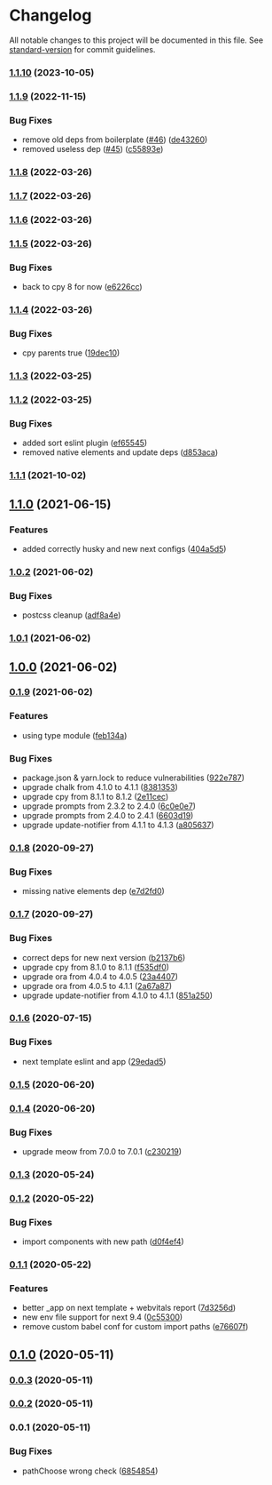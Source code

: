 # Changelog

All notable changes to this project will be documented in this file. See [standard-version](https://github.com/conventional-changelog/standard-version) for commit guidelines.

### [1.1.10](https://github.com/LasaleFamine/create-app/compare/v1.1.9...v1.1.10) (2023-10-05)

### [1.1.9](https://github.com/LasaleFamine/create-app/compare/v1.1.8...v1.1.9) (2022-11-15)


### Bug Fixes

* remove old deps from boilerplate ([#46](https://github.com/LasaleFamine/create-app/issues/46)) ([de43260](https://github.com/LasaleFamine/create-app/commit/de43260b44ee3c68cff1fc93e489099d1c9bf94a))
* removed useless dep ([#45](https://github.com/LasaleFamine/create-app/issues/45)) ([c55893e](https://github.com/LasaleFamine/create-app/commit/c55893eb70bdee319e4f120a94b488fb799fe4de))

### [1.1.8](https://github.com/LasaleFamine/create-app/compare/v1.1.7...v1.1.8) (2022-03-26)

### [1.1.7](https://github.com/LasaleFamine/create-app/compare/v1.1.6...v1.1.7) (2022-03-26)

### [1.1.6](https://github.com/LasaleFamine/create-app/compare/v1.1.5...v1.1.6) (2022-03-26)

### [1.1.5](https://github.com/LasaleFamine/create-app/compare/v1.1.4...v1.1.5) (2022-03-26)


### Bug Fixes

* back to cpy 8 for now ([e6226cc](https://github.com/LasaleFamine/create-app/commit/e6226cc3c2dfd2b0e70686343f6b97a3a8404ee5))

### [1.1.4](https://github.com/LasaleFamine/create-app/compare/v1.1.3...v1.1.4) (2022-03-26)


### Bug Fixes

* cpy parents true ([19dec10](https://github.com/LasaleFamine/create-app/commit/19dec105ab04f2b2710ee7df6d6f443694304851))

### [1.1.3](https://github.com/LasaleFamine/create-app/compare/v1.1.2...v1.1.3) (2022-03-25)

### [1.1.2](https://github.com/LasaleFamine/create-app/compare/v1.1.1...v1.1.2) (2022-03-25)


### Bug Fixes

* added sort eslint plugin ([ef65545](https://github.com/LasaleFamine/create-app/commit/ef65545880877474dac77a4fe2dc646e0134f889))
* removed native elements and update deps ([d853aca](https://github.com/LasaleFamine/create-app/commit/d853aca30ae2627429be2126e0e83857ef53e97c))

### [1.1.1](https://github.com/LasaleFamine/create-app/compare/v1.1.0...v1.1.1) (2021-10-02)

## [1.1.0](https://github.com/LasaleFamine/create-app/compare/v1.0.2...v1.1.0) (2021-06-15)


### Features

* added correctly husky and new next configs ([404a5d5](https://github.com/LasaleFamine/create-app/commit/404a5d5bdd648d10073da19852d9c59cb92f0685))

### [1.0.2](https://github.com/LasaleFamine/create-app/compare/v1.0.1...v1.0.2) (2021-06-02)


### Bug Fixes

* postcss cleanup ([adf8a4e](https://github.com/LasaleFamine/create-app/commit/adf8a4eba42dfcfcbc381e9d010c8c3eba1191a7))

### [1.0.1](https://github.com/LasaleFamine/create-app/compare/v1.0.0...v1.0.1) (2021-06-02)

## [1.0.0](https://github.com/LasaleFamine/create-app/compare/v0.1.9...v1.0.0) (2021-06-02)

### [0.1.9](https://github.com/LasaleFamine/create-app/compare/v0.1.8...v0.1.9) (2021-06-02)


### Features

* using type module ([feb134a](https://github.com/LasaleFamine/create-app/commit/feb134afe2834f57b97ca0ffced8dbfdc3471c91))


### Bug Fixes

* package.json & yarn.lock to reduce vulnerabilities ([922e787](https://github.com/LasaleFamine/create-app/commit/922e78795bc409372dab54802949d8b2a95002e7))
* upgrade chalk from 4.1.0 to 4.1.1 ([8381353](https://github.com/LasaleFamine/create-app/commit/8381353611a2b729992136a4ad9fbd2b52b5288f))
* upgrade cpy from 8.1.1 to 8.1.2 ([2e11cec](https://github.com/LasaleFamine/create-app/commit/2e11cec215a38dfe8a6e7e73a2f5a49462322dbd))
* upgrade prompts from 2.3.2 to 2.4.0 ([6c0e0e7](https://github.com/LasaleFamine/create-app/commit/6c0e0e77d617dff74f485b0a3b6a020ce5765f63))
* upgrade prompts from 2.4.0 to 2.4.1 ([6603d19](https://github.com/LasaleFamine/create-app/commit/6603d19d880c4df104d0add2f0ddcdd463d22ecc))
* upgrade update-notifier from 4.1.1 to 4.1.3 ([a805637](https://github.com/LasaleFamine/create-app/commit/a80563797af96a570a749a5f91689bce5088be4b))

### [0.1.8](https://github.com/LasaleFamine/create-app/compare/v0.1.7...v0.1.8) (2020-09-27)


### Bug Fixes

* missing native elements dep ([e7d2fd0](https://github.com/LasaleFamine/create-app/commit/e7d2fd00e152025478f8e773d3ce3233cb23232b))

### [0.1.7](https://github.com/LasaleFamine/create-app/compare/v0.1.6...v0.1.7) (2020-09-27)


### Bug Fixes

* correct deps for new next version ([b2137b6](https://github.com/LasaleFamine/create-app/commit/b2137b6e3a567fe59ee62484908d215c777ff191))
* upgrade cpy from 8.1.0 to 8.1.1 ([f535df0](https://github.com/LasaleFamine/create-app/commit/f535df01a99c5d754aac3b8e50617ffebbd0e338))
* upgrade ora from 4.0.4 to 4.0.5 ([23a4407](https://github.com/LasaleFamine/create-app/commit/23a44078344fa9b89ddb4e851a5087455f7eb6aa))
* upgrade ora from 4.0.5 to 4.1.1 ([2a67a87](https://github.com/LasaleFamine/create-app/commit/2a67a87304b062e0a69c99d8496e3c9b3a659485))
* upgrade update-notifier from 4.1.0 to 4.1.1 ([851a250](https://github.com/LasaleFamine/create-app/commit/851a25027cf859f4f9ade28b7b7b814308163505))

### [0.1.6](https://github.com/LasaleFamine/create-app/compare/v0.1.5...v0.1.6) (2020-07-15)


### Bug Fixes

* next template eslint and app ([29edad5](https://github.com/LasaleFamine/create-app/commit/29edad51e2d57078f7408493ff91b232c38e6a3c))

### [0.1.5](https://github.com/LasaleFamine/create-app/compare/v0.1.4...v0.1.5) (2020-06-20)

### [0.1.4](https://github.com/LasaleFamine/create-app/compare/v0.1.3...v0.1.4) (2020-06-20)


### Bug Fixes

* upgrade meow from 7.0.0 to 7.0.1 ([c230219](https://github.com/LasaleFamine/create-app/commit/c23021933ed5c7bf2a9279e222264529cfdf79ea))

### [0.1.3](https://github.com/LasaleFamine/create-app/compare/v0.1.2...v0.1.3) (2020-05-24)

### [0.1.2](https://github.com/LasaleFamine/create-app/compare/v0.1.1...v0.1.2) (2020-05-22)


### Bug Fixes

* import components with new path ([d0f4ef4](https://github.com/LasaleFamine/create-app/commit/d0f4ef49b81a326857703b17718bde60b2628926))

### [0.1.1](https://github.com/LasaleFamine/create-app/compare/v0.1.0...v0.1.1) (2020-05-22)


### Features

* better _app on next template + webvitals report ([7d3256d](https://github.com/LasaleFamine/create-app/commit/7d3256def64d653f0a3e07cc98233bfc96cdba9f))
* new env file support for next 9.4 ([0c55300](https://github.com/LasaleFamine/create-app/commit/0c553001cab70b622010b0bf2c2f416905df97c4))
* remove custom babel conf for custom import paths ([e76607f](https://github.com/LasaleFamine/create-app/commit/e76607fcf10a9753763585046ac961fc30c97cc6))

## [0.1.0](https://github.com/LasaleFamine/create-app/compare/v0.0.3...v0.1.0) (2020-05-11)

### [0.0.3](https://github.com/LasaleFamine/create-app/compare/v0.0.2...v0.0.3) (2020-05-11)

### [0.0.2](https://github.com/LasaleFamine/create-app/compare/v0.0.1...v0.0.2) (2020-05-11)

### 0.0.1 (2020-05-11)


### Bug Fixes

* pathChoose wrong check ([6854854](https://github.com/LasaleFamine/create-app/commit/685485481c17abe52304d5661ad418d2ac391a71))
